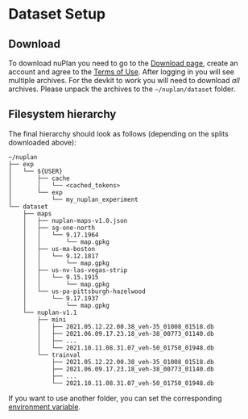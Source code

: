# Dataset Setup

## Download
To download nuPlan you need to go to the [Download page](https://www.nuscenes.org/nuplan#download), 
create an account and agree to the [Terms of Use](https://www.nuscenes.org/terms-of-use).
After logging in you will see multiple archives. 
For the devkit to work you will need to download *all* archives.
Please unpack the archives to the `~/nuplan/dataset` folder.

## Filesystem hierarchy
The final hierarchy should look as follows (depending on the splits downloaded above):
```angular2html
~/nuplan
├── exp
│   └── ${USER}
│       ├── cache
│       │   └── <cached_tokens>
│       └── exp
│           └── my_nuplan_experiment
└── dataset
    ├── maps
    │   ├── nuplan-maps-v1.0.json
    │   ├── sg-one-north
    │   │   └── 9.17.1964
    │   │       └── map.gpkg
    │   ├── us-ma-boston
    │   │   └── 9.12.1817
    │   │       └── map.gpkg
    │   ├── us-nv-las-vegas-strip
    │   │   └── 9.15.1915
    │   │       └── map.gpkg
    │   └── us-pa-pittsburgh-hazelwood
    │       └── 9.17.1937
    │           └── map.gpkg
    └── nuplan-v1.1
        ├── mini
        │   ├── 2021.05.12.22.00.38_veh-35_01008_01518.db
        │   ├── 2021.06.09.17.23.18_veh-38_00773_01140.db
        │   ├── ...
        │   └── 2021.10.11.08.31.07_veh-50_01750_01948.db
        └── trainval
            ├── 2021.05.12.22.00.38_veh-35_01008_01518.db
            ├── 2021.06.09.17.23.18_veh-38_00773_01140.db
            ├── ...
            └── 2021.10.11.08.31.07_veh-50_01750_01948.db
```

If you want to use another folder, you can set the corresponding [environment variable](https://github.com/motional/nuplan-devkit/blob/master/docs/installation.md).
